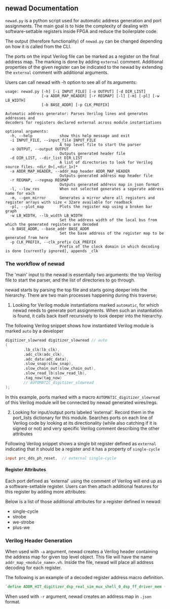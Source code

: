 ## newad Documentation

`newad.py` is a python script used for automatic address generation and port
assignments. The main goal is to hide the complexity of dealing with
software-settable registers inside FPGA and reduce the boilerplate code.

The output (therefore functionality) of `newad.py` can be changed depending on
how it is called from the CLI.

The ports on the input Verilog file can be marked as a register on the final
address map. The marking is done by adding `external` comment. Additional
properties of the given register can be indicated to the newad by extending
the `external` comment with additional arguments.

Users can call newad with -h option to see all of its arguments:

```
usage: newad.py [-h] [-i INPUT_FILE] [-o OUTPUT] [-d DIR_LIST]
                [-a ADDR_MAP_HEADER] [-r REGMAP] [-l] [-m] [-pl] [-w LB_WIDTH]
                [-b BASE_ADDR] [-p CLK_PREFIX]

Automatic address generator: Parses Verilog lines and generates addresses and
decoders for registers declared external across module instantiations

optional arguments:
  -h, --help            show this help message and exit
  -i INPUT_FILE, --input_file INPUT_FILE
                        A top level file to start the parser
  -o OUTPUT, --output OUTPUT
                        Outputs generated header file
  -d DIR_LIST, --dir_list DIR_LIST
                        A list of directories to look for Verilog source files. <dir_0>[,<dir_1>]*
  -a ADDR_MAP_HEADER, --addr_map_header ADDR_MAP_HEADER
                        Outputs generated address map header file
  -r REGMAP, --regmap REGMAP
                        Outputs generated address map in json format
  -l, --low_res         When not selected generates a seperate address name for each
  -m, --gen_mirror      Generates a mirror where all registers and register arrays with size < 32are available for readback
  -pl, --plot_map       Plots the register map using a broken bar graph
  -w LB_WIDTH, --lb_width LB_WIDTH
                        Set the address width of the local bus from which the generated registers are decoded
  -b BASE_ADDR, --base_addr BASE_ADDR
                        Set the base address of the register map to be generated from here
  -p CLK_PREFIX, --clk_prefix CLK_PREFIX
                        Prefix of the clock domain in which decoding is done [currently ignored], appends _clk

```


### The workflow of newad

The 'main' input to the newad is essentially two arguments: the top Verilog
file to start the parser, and the list of directories to go through.

newad starts by parsing the top file and starts going deeper into the
hierarchy. There are two main processes happening during this traverse;

1) Looking for Verilog module instantiations marked `automatic`, for which
newad needs to generate port assignments. When such an instantiation is found,
it calls back itself recursively to look deeper into the hierarchy.

The following Verilog snippet shows how instantiated Verilog module is marked
`auto` by a developer

```verilog
digitizer_slowread digitizer_slowread // auto
(
        .lb_clk(lb_clk),
        .adc_clk(adc_clk),
        .adc_data(adc_data),
        .slow_snap(slow_snap),
        .slow_chain_out(slow_chain_out),
        .slow_read_lb(slow_read_lb),
        .tag_now(tag_now)
        //`AUTOMATIC_digitizer_slowread
);
```

In this example, ports marked with a macro `AUTOMATIC_digitizer_slowread` of
this Verilog module will be connected by newad generated wires/regs.


2) Looking for input/output ports labeled 'external'. Record them in the
port_lists dictionary for this module. Searches ports on each line of Verilog
code by looking at its directionality (while also catching if it is signed or
not) and very specific Verilog comment describing the other attributes


Following Verilog snippet shows a single bit register defined as `external`
indicating that it should be a register and it has a property of `single-cycle`

```verilog
input prc_dds_ph_reset,  // external single-cycle
```


#### Register Attributes

Each port defined as 'external' using the comment of Verilog will end up as a
software-settable register. Users can then attach additional features for this
register by adding more attributes:

Below is a list of those additional attributes for a register defined in newad:

* single-cycle
* strobe
* we-strobe
* plus-we

<!-- % TODO: explain each of those options and how it changes the output -->



### Verilog Header Generation

When used with `-a` argument, newad creates a Verilog header containing the
address map for given top level object. This file will have the name
`addr_map_<module_name>.vh`. Inside the file, newad will place all address
decoding for each register.

The following is an example of a decoded register address macro definition.

```verilog
`define ADDR_HIT_digitizer_dsp_real_sim_mux_shell_0_dsp_ff_driver_mem (lb4_addr[0][`LB_HI:11]==4096) // digitizer_dsp bitwidth: 11, base_addr: 8388608
```

When used with `-r` argument, newad creates an address map in `.json` format.
